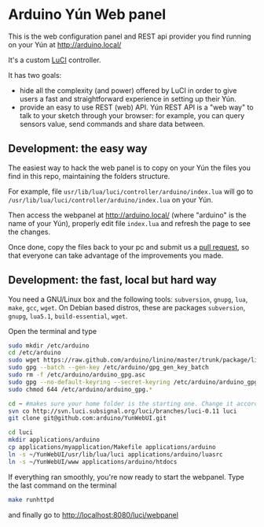 # Arduino Yún Web panel

This is the web configuration panel and REST api provider you find running on your Yún at http://arduino.local/

It's a custom [LuCI](http://luci.subsignal.org/trac) controller.

It has two goals:
* hide all the complexity (and power) offered by LuCI in order to give users a fast and straightforward experience in setting up their Yún.
* provide an easy to use REST (web) API. Yún REST API is a "web way" to talk to your sketch through your browser: for example, you can query sensors value, send commands and share data between.

## Development: the easy way

The easiest way to hack the web panel is to copy on your Yún the files you find in this repo, maintaining the folders structure.

For example, file `usr/lib/lua/luci/controller/arduino/index.lua` will go to `/usr/lib/lua/luci/controller/arduino/index.lua` on your Yún.

Then access the webpanel at http://arduino.local/ (where "arduino" is the name of your Yún), properly edit file `index.lua` and refresh the page to see the changes.

Once done, copy the files back to your pc and submit us a [pull request](https://help.github.com/categories/63/articles), so that everyone can take advantage of the improvements you made.

## Development: the fast, local but hard way

You need a GNU/Linux box and the following tools: `subversion`, `gnupg`, `lua`, `make`, `gcc`, `wget`. On Debian based distros, these are packages `subversion`, `gnupg`, `lua5.1`, `build-essential`, `wget`.

Open the terminal and type
```bash
sudo mkdir /etc/arduino
cd /etc/arduino
sudo wget https://raw.github.com/arduino/linino/master/trunk/package/linino/yun-conf/files/etc/arduino/gpg_gen_key_batch
sudo gpg --batch --gen-key /etc/arduino/gpg_gen_key_batch
sudo rm -f /etc/arduino/arduino_gpg.asc
sudo gpg --no-default-keyring --secret-keyring /etc/arduino/arduino_gpg.sec --keyring /etc/arduino/arduino_gpg.pub --export --armor --output /etc/arduino/arduino_gpg.asc
sudo chmod 644 /etc/arduino/arduino_gpg.*

cd ~ #makes sure your home folder is the starting one. Change it accordingly and adapt subsequent paths
svn co http://svn.luci.subsignal.org/luci/branches/luci-0.11 luci
git clone git@github.com:arduino/YunWebUI.git

cd luci
mkdir applications/arduino
cp applications/myapplication/Makefile applications/arduino
ln -s ~/YunWebUI/usr/lib/lua/luci applications/arduino/luasrc
ln -s ~/YunWebUI/www applications/arduino/htdocs
```

If everything ran smoothly, you're now ready to start the webpanel. Type the last command on the terminal
```bash
make runhttpd
```
and finally go to [http://localhost:8080/luci/webpanel](http://localhost:8080/luci/webpanel)